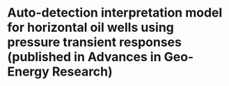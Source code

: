 # Auto-detection interpretation model for horizontal oil wells using pressure transient responses (published in Advances in Geo-Energy Research)
